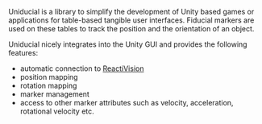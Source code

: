 Uniducial is a library to simplify the development of Unity based games or applications for table-based tangible user interfaces. Fiducial markers are used on these tables to track the position and the orientation of an object.

Uniducial nicely integrates into the Unity GUI and provides the following features:
  * automatic connection to [ReactiVision](http://reactivision.sourceforge.net/)
  * position mapping
  * rotation mapping
  * marker management
  * access to other marker attributes such as velocity, acceleration, rotational velocity etc.


